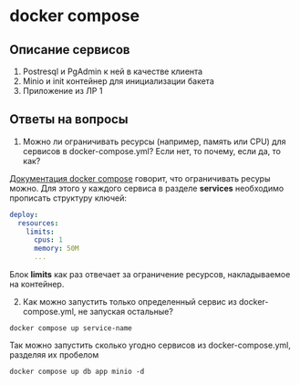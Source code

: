 # docker compose

## Описание сервисов
1. Postresql и PgAdmin к ней в качестве клиента
2. Minio и init контейнер для инициализации бакета
3. Приложение из ЛР 1

## Ответы на вопросы
1. Можно ли ограничивать ресурсы (например, память или CPU) для сервисов в docker-compose.yml? Если нет, то почему,
если да, то как?

[Документация docker compose](https://docs.docker.com/reference/compose-file/deploy/#resources) говорит, что ограничивать ресуры можно. Для этого у каждого сервиса в разделе **services** необходимо прописать структуру ключей:
```yaml
deploy:
  resources:
    limits:
      cpus: 1
      memory: 50M
      ...
```
Блок **limits** как раз отвечает за ограничение ресурсов, накладываемое на контейнер.

2. Как можно запустить только определенный сервис из docker-compose.yml, не запуская остальные?

```shell
docker compose up service-name
```

Так можно запустить сколько угодно сервисов из docker-compose.yml, разделяя их пробелом

```shell
docker compose up db app minio -d
```
